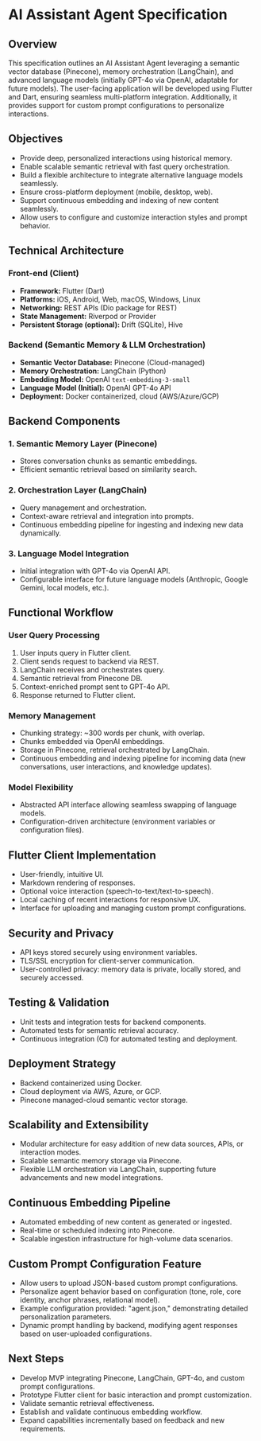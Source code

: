 # AI Assistant Agent Specification

## Overview
This specification outlines an AI Assistant Agent leveraging a semantic vector database (Pinecone), memory orchestration (LangChain), and advanced language models (initially GPT-4o via OpenAI, adaptable for future models). The user-facing application will be developed using Flutter and Dart, ensuring seamless multi-platform integration. Additionally, it provides support for custom prompt configurations to personalize interactions.

## Objectives
- Provide deep, personalized interactions using historical memory.
- Enable scalable semantic retrieval with fast query orchestration.
- Build a flexible architecture to integrate alternative language models seamlessly.
- Ensure cross-platform deployment (mobile, desktop, web).
- Support continuous embedding and indexing of new content seamlessly.
- Allow users to configure and customize interaction styles and prompt behavior.

## Technical Architecture

### Front-end (Client)
- **Framework:** Flutter (Dart)
- **Platforms:** iOS, Android, Web, macOS, Windows, Linux
- **Networking:** REST APIs (Dio package for REST)
- **State Management:** Riverpod or Provider
- **Persistent Storage (optional):** Drift (SQLite), Hive

### Backend (Semantic Memory & LLM Orchestration)
- **Semantic Vector Database:** Pinecone (Cloud-managed)
- **Memory Orchestration:** LangChain (Python)
- **Embedding Model:** OpenAI `text-embedding-3-small`
- **Language Model (Initial):** OpenAI GPT-4o API
- **Deployment:** Docker containerized, cloud (AWS/Azure/GCP)

## Backend Components

### 1. Semantic Memory Layer (Pinecone)
- Stores conversation chunks as semantic embeddings.
- Efficient semantic retrieval based on similarity search.

### 2. Orchestration Layer (LangChain)
- Query management and orchestration.
- Context-aware retrieval and integration into prompts.
- Continuous embedding pipeline for ingesting and indexing new data dynamically.

### 3. Language Model Integration
- Initial integration with GPT-4o via OpenAI API.
- Configurable interface for future language models (Anthropic, Google Gemini, local models, etc.).

## Functional Workflow

### User Query Processing
1. User inputs query in Flutter client.
2. Client sends request to backend via REST.
3. LangChain receives and orchestrates query.
4. Semantic retrieval from Pinecone DB.
5. Context-enriched prompt sent to GPT-4o API.
6. Response returned to Flutter client.

### Memory Management
- Chunking strategy: ~300 words per chunk, with overlap.
- Chunks embedded via OpenAI embeddings.
- Storage in Pinecone, retrieval orchestrated by LangChain.
- Continuous embedding and indexing pipeline for incoming data (new conversations, user interactions, and knowledge updates).

### Model Flexibility
- Abstracted API interface allowing seamless swapping of language models.
- Configuration-driven architecture (environment variables or configuration files).

## Flutter Client Implementation
- User-friendly, intuitive UI.
- Markdown rendering of responses.
- Optional voice interaction (speech-to-text/text-to-speech).
- Local caching of recent interactions for responsive UX.
- Interface for uploading and managing custom prompt configurations.

## Security and Privacy
- API keys stored securely using environment variables.
- TLS/SSL encryption for client-server communication.
- User-controlled privacy: memory data is private, locally stored, and securely accessed.

## Testing & Validation
- Unit tests and integration tests for backend components.
- Automated tests for semantic retrieval accuracy.
- Continuous integration (CI) for automated testing and deployment.

## Deployment Strategy
- Backend containerized using Docker.
- Cloud deployment via AWS, Azure, or GCP.
- Pinecone managed-cloud semantic vector storage.

## Scalability and Extensibility
- Modular architecture for easy addition of new data sources, APIs, or interaction modes.
- Scalable semantic memory storage via Pinecone.
- Flexible LLM orchestration via LangChain, supporting future advancements and new model integrations.

## Continuous Embedding Pipeline
- Automated embedding of new content as generated or ingested.
- Real-time or scheduled indexing into Pinecone.
- Scalable ingestion infrastructure for high-volume data scenarios.

## Custom Prompt Configuration Feature
- Allow users to upload JSON-based custom prompt configurations.
- Personalize agent behavior based on configuration (tone, role, core identity, anchor phrases, relational model).
- Example configuration provided: "agent.json," demonstrating detailed personalization parameters.
- Dynamic prompt handling by backend, modifying agent responses based on user-uploaded configurations.

## Next Steps
- Develop MVP integrating Pinecone, LangChain, GPT-4o, and custom prompt configurations.
- Prototype Flutter client for basic interaction and prompt customization.
- Validate semantic retrieval effectiveness.
- Establish and validate continuous embedding workflow.
- Expand capabilities incrementally based on feedback and new requirements.

